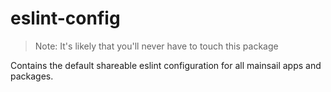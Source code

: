 # eslint-config

> Note: It's likely that you'll never have to touch this package

Contains the default shareable eslint configuration for all mainsail apps and packages.